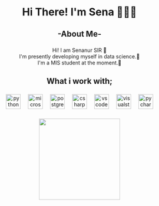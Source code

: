 <div align="center">
</div>

###

<h1 align="center">Hi There! I'm Sena 👋🏻🐚 </h1>

###

<h2 align="center">-About Me- </h2>

###

<p align="center">Hi! I am Senanur SIR 🌴<br>I'm presently developing myself in data science.🍉<br>I'm a MIS student at the moment.🌄<br></p>

###

<h2 align="center"> What i work with; </h2>

###

<div align="center">
  <img src="https://cdn.jsdelivr.net/gh/devicons/devicon/icons/python/python-original.svg" height="40" alt="python logo"  />
  <img width="12" />
  <img src="https://cdn.jsdelivr.net/gh/devicons/devicon/icons/microsoftsqlserver/microsoftsqlserver-plain.svg" height="40" alt="microsoftsqlserver logo"  />
  <img width="12" />
  <img src="https://cdn.jsdelivr.net/gh/devicons/devicon/icons/postgresql/postgresql-original.svg" height="40" alt="postgresql logo"  />
  <img width="12" />
  <img src="https://cdn.jsdelivr.net/gh/devicons/devicon/icons/csharp/csharp-original.svg" height="40" alt="csharp logo"  />
  <img width="12" />
  <img src="https://cdn.jsdelivr.net/gh/devicons/devicon/icons/vscode/vscode-original.svg" height="40" alt="vscode logo"  />
  <img width="12" />
  <img src="https://cdn.jsdelivr.net/gh/devicons/devicon/icons/visualstudio/visualstudio-plain.svg" height="40" alt="visualstudio logo"  />
  <img width="12" />
  <img src="https://cdn.jsdelivr.net/gh/devicons/devicon/icons/pycharm/pycharm-original.svg" height="40" alt="pycharm logo"  />
</div>

###


<div align="center">
  <img height="220" src="https://i.pinimg.com/originals/0b/4d/90/0b4d9081e8d9126effaf7c7052dd71e8.jpg"  />
</div>

###
